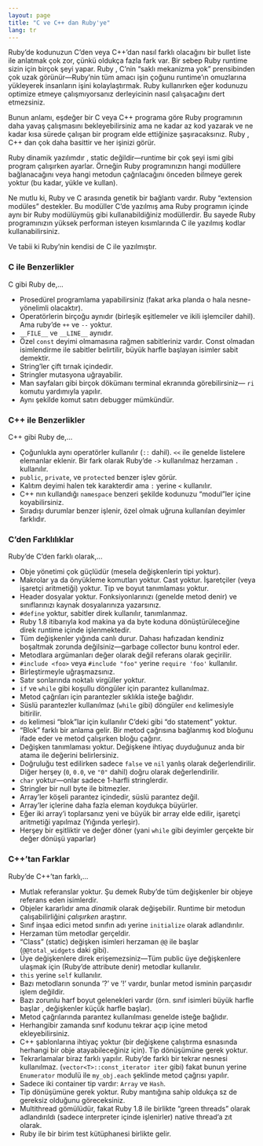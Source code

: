 ```yaml
---
layout: page
title: "C ve C++ dan Ruby'ye"
lang: tr
---
```


Ruby’de kodunuzun C’den veya C++’dan nasıl farklı olacağını bir bullet
liste ile anlatmak çok zor, çünkü oldukça fazla fark var. Bir sebep Ruby
runtime sizin için birçok şeyi yapar. Ruby , C’nin “saklı mekanizma yok”
prensibinden çok uzak görünür—Ruby’nin tüm amacı işin çoğunu runtime’ın
omuzlarına yükleyerek insanların işini kolaylaştırmak. Ruby kullanırken
eğer kodunuzu optimize etmeye çalışmıyorsanız derleyicinin nasıl
çalışacağını dert etmezsiniz.

Bunun anlamı, eşdeğer bir C veya C++ programa göre Ruby programının daha
yavaş çalışmasını bekleyebilirsiniz ama ne kadar az kod yazarak ve ne
kadar kısa sürede çalışan bir program elde ettiğinize şaşıracaksınız.
Ruby , C++ dan çok daha basittir ve her işinizi görür.

Ruby dinamik yazılımdır , static değildir—runtime bir çok şeyi ismi gibi
program çalışırken ayarlar. Örneğin Ruby programınızın hangi modüllere
bağlanacağını veya hangi metodun çağrılacağını önceden bilmeye gerek
yoktur (bu kadar, yükle ve kullan).

Ne mutlu ki, Ruby ve C arasında genetik bir bağlantı vardır. Ruby
“extension modüles” destekler. Bu modüller C’de yazılmış ama Ruby
programın içinde aynı bir Ruby modülüymüş gibi kullanabildiğiniz
modüllerdir. Bu sayede Ruby programınızın yüksek performan isteyen
kısımlarında C ile yazılmış kodlar kullanabilirsiniz.

Ve tabii ki Ruby’nin kendisi de C ile yazılmıştır.

### C ile Benzerlikler

C gibi Ruby de,...

* Prosedürel programlama yapabilirsiniz (fakat arka planda o hala
  nesne-yönelimli olacaktır).
* Operatörlerin birçoğu aynıdır (birleşik eşitlemeler ve ikili
  işlemciler dahil). Ama ruby’de `++` ve `--` yoktur.
* `__FILE__` ve `__LINE__` aynıdır.
* Özel `const` deyimi olmamasına rağmen sabitleriniz vardır. Const
  olmadan isimlendirme ile sabitler belirtilir, büyük harfle başlayan
  isimler sabit demektir.
* String’ler çift tırnak içindedir.
* Stringler mutasyona uğrayabilir.
* Man sayfaları gibi birçok dökümanı terminal ekranında görebilirsiniz—
  `ri` komutu yardımıyla yapılır.
* Aynı şekilde komut satırı debugger mümkündür.

### C++ ile Benzerlikler

C++ gibi Ruby de,...

* Çoğunlukla aynı operatörler kullanılır (`::` dahil). `<<` ile genelde
  listelere elemanlar eklenir. Bir fark olarak Ruby’de `->` kullanılmaz
  herzaman `.` kullanılır.
* `public`, `private`, ve `protected` benzer işlev görür.
* Kalıtım deyimi halen tek karakterdir ama `:` yerine `<` kullanılır.
* C++ nın kullandığı `namespace` benzeri şekilde kodunuzu “modul”ler
  içine koyabilirsiniz.
* Sıradışı durumlar benzer işlenir, özel olmak uğruna kullanılan
  deyimler farklıdır.

### C’den Farklılıklar

Ruby’de C’den farklı olarak,...

* Obje yönetimi çok güçlüdür (mesela değişkenlerin tipi yoktur).
* Makrolar ya da önyükleme komutları yoktur. Cast yoktur. İşaretçiler
  (veya işaretçi aritmetiği) yoktur. Tip ve boyut tanımlaması yoktur.
* Header dosyalar yoktur. Fonksiyonlarınızı (genelde metod denir) ve
  sınıflarınızı kaynak dosyalarınıza yazarsınız.
* `#define` yoktur, sabitler direk kullanılır, tanımlanmaz.
* Ruby 1.8 itibarıyla kod makina ya da byte koduna dönüştürüleceğine
  direk runtime içinde işlenmektedir.
* Tüm değişkenler yığında canlı durur. Dahası hafızadan kendiniz
  boşaltmak zorunda değilsiniz—garbage collector bunu kontrol eder.
* Metodlara argümanları değer olarak değil referans olarak geçirilir.
* `#include <foo>` veya `#include "foo"` yerine `require 'foo'`
  kullanılır.
* Birleştirmeyle uğraşmazsınız.
* Satır sonlarında noktalı virgüller yoktur.
* `if` ve `while` gibi koşullu döngüler için parantez kullanılmaz.
* Metod çağrıları için parantezler sıklıkla isteğe bağlıdır.
* Süslü parantezler kullanılmaz (`while` gibi) döngüler `end`
  kelimesiyle bitirilir.
* `do` kelimesi “blok”lar için kullanılır C’deki gibi “do statement”
  yoktur.
* “Blok” farklı bir anlama gelir. Bir metod çağrısına bağlanmış kod
  bloğunu ifade eder ve metod çalışırken bloğu çağırır.
* Değişken tanımlaması yoktur. Değişkene ihtiyaç duyduğunuz anda bir
  atama ile değerini belirlersiniz.
* Doğruluğu test edilirken sadece `false` ve `nil` yanlış olarak
  değerlendirilir. Diğer herşey (`0`, `0.0`, ve `"0"` dahil) doğru
  olarak değerlendirilir.
* `char` yoktur—onlar sadece 1-harfli stringlerdir.
* Stringler bir null byte ile bitmezler.
* Array’ler köşeli parantez içindedir, süslü parantez değil.
* Array’ler içlerine daha fazla eleman koydukça büyürler.
* Eğer iki array’i toplarsanız yeni ve büyük bir array elde edilir,
  işaretçi aritmetiği yapılmaz (Yığında yerleşir).
* Herşey bir eşitliktir ve değer döner (yani `while` gibi deyimler
  gerçekte bir değer dönüşü yaparlar)

### C++’tan Farklar

Ruby’de C++’tan farklı,...

* Mutlak referanslar yoktur. Şu demek Ruby’de tüm değişkenler bir objeye
  referans eden isimlerdir.
* Objeler kararlıdır ama *dinamik* olarak değişebilir. Runtime bir
  metodun çalışabilirliğini *çalışırken* araştırır.
* Sınıf inşaa edici metod sınıfın adı yerine `initialize` olarak
  adlandırılır.
* Herzaman tüm metodlar gerçeldir.
* “Class” (static) değişken isimleri herzaman `@@` ile başlar
  (`@@total_widgets` daki gibi).
* Üye değişkenlere direk erişemezsiniz—Tüm public üye değişkenlere
  ulaşmak için (Ruby’de attribute denir) metodlar kullanılır.
* `this` yerine `self` kullanılır.
* Bazı metodların sonunda ’?’ ve ’!’ vardır, bunlar metod isminin
  parçasıdır işlem değildir.
* Bazı zorunlu harf boyut gelenekleri vardır (örn. sınıf isimleri büyük
  harfle başlar , değişkenler küçük harfle başlar).
* Metod çağrılarında parantez kullanılması genelde isteğe bağlıdır.
* Herhangibir zamanda sınıf kodunu tekrar açıp içine metod
  ekleyebilirsiniz.
* C++ şablonlarına ihtiyaç yoktur (bir değişkene çalıştırma esnasında
  herhangi bir obje atayabileceğiniz için). Tip dönüşümüne gerek yoktur.
* Tekrarlamalar biraz farklı yapılır. Ruby’de farklı bir tekrar nesnesi
  kullanılmaz. (`vector<T>::const_iterator iter` gibi) fakat bunun
  yerine `Enumerator` modulü ile `my_obj.each` şeklinde metod çağrısı
  yapılır.
* Sadece iki container tip vardır: `Array` ve `Hash`.
* Tip dönüşümüne gerek yoktur. Ruby mantığına sahip oldukça sz de
  gereksiz olduğunu göreceksiniz.
* Multithread gömülüdür, fakat Ruby 1.8 ile birlikte “green threads”
  olarak adlandırıldı (sadece interpreter içinde işlenirler) native
  thread’a zıt olarak.
* Ruby ile bir birim test kütüphanesi birlikte gelir.

